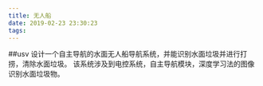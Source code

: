 ```yaml
---
title: 无人船
date: 2019-02-23 23:30:23
tags:
---
```


##usv
设计一个自主导航的水面无人船导航系统，并能识别水面垃圾并进行打捞，清除水面垃圾。
该系统涉及到电控系统，自主导航模块，深度学习法的图像识别水面垃圾物。
